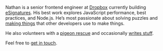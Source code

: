 Nathan is a senior frontend engineer at [Dropbox](https://dropbox.com/about) currently building [eSignatures](https://hellosign.com). His best work explores JavaScript performance, best practices, and Node.js. He’s most passionate about solving puzzles and [making things](https://github.com/nathanbuchar) that other developers use to make things.

He also volunteers with a [pigeon rescue](http://pigeonrescue.org) and occasionally [writes stuff](/stuff).

Feel free to [get in touch](mailto:hello@nathanbuchar.com).
